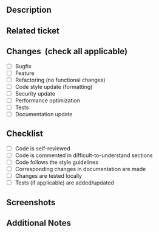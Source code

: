 ## Description
<!-- Briefly describe what this PR does and why. -->

## Related ticket
<!-- Link to the ticket (if applicable) that this PR addresses. -->

## Changes  (check all applicable)
- [ ] Bugfix
- [ ] Feature
- [ ] Refactoring (no functional changes)
- [ ] Code style update (formatting)
- [ ] Security update
- [ ] Performance optimization
- [ ] Tests
- [ ] Documentation update

## Checklist
- [ ] Code is self-reviewed
- [ ] Code is commented in difficult-to-understand sections
- [ ] Code follows the style guidelines
- [ ] Corresponding changes in documentation are made
- [ ] Changes are tested locally
- [ ] Tests (if applicable) are added/updated

## Screenshots
<!-- Provided screenshots of changes (if applicable) -->

## Additional Notes
<!-- Any extra context or things to note about the PR -->
